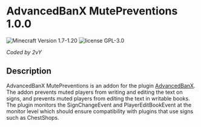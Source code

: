 # AdvancedBanX MutePreventions 1.0.0

![Minecraft Version 1.7-1.20](https://img.shields.io/badge/supports%20minecraft%20versions-1.7--1.20-brightgreen.svg)
![license GPL-3.0](https://img.shields.io/badge/license-GPL--3.0-lightgrey.svg)

_Coded by 2vY_

## Description
AdvancedBanX MutePreventions is an addon for the plugin [AdvancedBanX](https://github.com/hlpdev/AdvancedBanX). 
The addon prevents muted players from writing and editing the text on signs, and prevents muted players from 
editing the text in writable books. The plugin monitors the SignChangeEvent and PlayerEditBookEvent at the 
monitor level which should ensure compatibility with plugins that use signs such as ChestShops.
